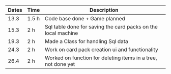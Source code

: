 | Dates | Time  | Description                                                   |
| ----- | ----- | ------------------------------------------------------------- |
| 13.3  | 1.5 h | Code base done + Game planned                                 |
| 15.3  | 2 h   | Sql table done for saving the card packs on the local machine |
| 19.3  | 2 h   | Made a Class for handling Sql data                            |
| 24.3  | 2 h   | Work on card pack creation ui and functionality               |
| 26.4  | 2 h   | Worked on function for deleting items in a tree, not done yet |
